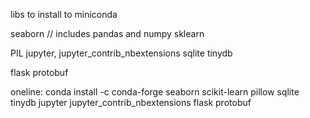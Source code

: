 libs to install to miniconda

seaborn // includes pandas and numpy
sklearn

PIL
jupyter, jupyter_contrib_nbextensions
sqlite
tinydb

flask
protobuf

oneline:
conda install -с conda-forge seaborn scikit-learn pillow sqlite tinydb jupyter jupyter_contrib_nbextensions flask protobuf 